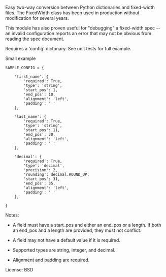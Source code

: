 Easy two-way conversion between Python dictionaries and fixed-width files.
The FixedWidth class has been used in production without modification for 
several years.

This module has also proven useful for "debugging" a fixed-width spec --
an invalid configuration reports an error that may not be obvious from
reading the spec document.

Requires a 'config' dictonary. See unit tests for full example.

Small example

    SAMPLE_CONFIG = {

        'first_name': {
            'required': True,
            'type': 'string',
            'start_pos': 1,
            'end_pos': 10,
            'alignment': 'left',
            'padding': ' '
        },

        'last_name': {
            'required': True,
            'type': 'string',
            'start_pos': 11,
            'end_pos': 30,
            'alignment': 'left',
            'padding': ' '
        },

        'decimal': {
            'required': True,
            'type': 'decimal',
            'precision': 2,
            'rounding': decimal.ROUND_UP,
            'start_pos': 31,
            'end_pos': 35,
            'alignment': 'left',
            'padding': ' '
        },

    }

Notes:

* A field must have a start_pos and either an end_pos or a length. If both an end_pos and a length are provided, they must not conflict.

* A field may not have a default value if it is required.

* Supported types are string, integer, and decimal.

* Alignment and padding are required.


License: BSD
